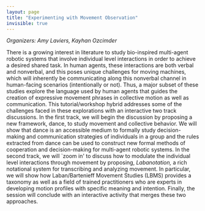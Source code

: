 ```yaml
---
layout: page
title: "Experimenting with Movement Observation"
invisible: true
---
```

<p><i>Organizers: Amy Laviers, Kayhan Ozcimder</i></p>
<p>
There is a growing interest in literature to study bio-inspired multi-agent
robotic systems that involve individual level interactions in order to achieve
a desired shared task. In human agents, these interactions are both verbal and
nonverbal, and this poses unique challenges for moving machines, which will
inherently be communicating along this nonverbal channel in human-facing
scenarios (intentionally or not). Thus, a major subset of these studies explore
the language used by human agents that guides the creation of expressive
movement phrases in collective motion as well as communication. This
tutorial/workshop hybrid addresses some of the challenges faced in these
explorations with an interactive two track discussions. In the first track, we
will begin the discussion by proposing a new framework, dance, to study
movement and collective behavior. We will show that dance is an accessible
medium to formally study decision-making and communication strategies of
individuals in a group and the rules extracted from dance can be used to
construct new formal methods of cooperation and decision-making for multi-agent
robotic systems.  In the second track, we will `zoom in' to discuss how to
modulate the individual level interactions through movement by proposing,
<i>Labanotation,</i> a rich notational system for transcribing and analyzing movement.
In particular, we will show how Laban/Bartenieff Movement Studies (LBMS)
provides a taxonomy as well as a field of trained practitioners who are experts
in developing motion profiles with specific meaning and intention.  Finally,
the session will conclude with an interactive activity that merges these two
approaches.
</p>

